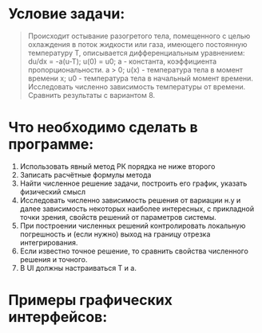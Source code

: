 # Условие задачи:
  > Происходит остывание разогретого тела, помещенного с целью охлаждения
  >в поток жидкости или газа, имеющего постоянную температуру T, описывается
  >дифференциальным уравнением:
  >du/dx = -a(u-T);
  >u(0) = u0;
  >а - константа, коэффициента пропорциональности. a > 0;
  >u(x) - температура тела в момент времени x;
  >u0 - температура тела в начальный момент времени.
  >Исследовать численно зависимость температуры от времени. Сравнить результаты
  >с вариантом 8.

# Что необходимо сделать в программе:
  1. Использовать явный метод РК порядка не ниже второго
  2. Записать расчётные формулы метода
  3. Найти численное решение задачи, построить его график, указать физический смысл
  4. Исследовать численно зависимость решения от вариации н.у и далее
  зависимость некоторых наиболее интересных, с прикладной точки зрения, свойств
  решений от параметров системы.
  5. При построении численных решений контролировать локальную погрешность и
  (если нужно) выход на границу отрезка интегрирования.
  6. Если известно точное решение, то сравнить свойства численного решения
  и точного.
  7. В UI должны настраиваться T и a.

# Примеры графических интерфейсов:
